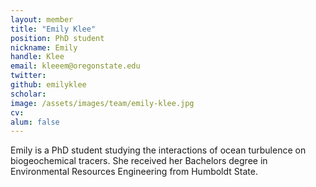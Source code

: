 ```yaml
---
layout: member
title: "Emily Klee"
position: PhD student
nickname: Emily
handle: Klee
email: kleeem@oregonstate.edu
twitter:
github: emilyklee
scholar:
image: /assets/images/team/emily-klee.jpg
cv:
alum: false
---
```

Emily is a PhD student studying the interactions of ocean turbulence on biogeochemical tracers. She received her Bachelors degree in Environmental Resources Engineering from Humboldt State.


[Oregon State University]: http://oregonstate.edu/
[School of Mechanical, Industrial, and Manufacturing Engineering]: http://mime.oregonstate.edu
